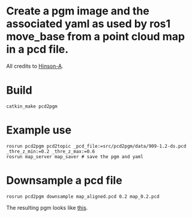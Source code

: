 # Create a pgm image and the associated yaml as used by ros1 move_base from a point cloud map in a pcd file.
All credits to [Hinson-A](https://github.com/Hinson-A/pcd2pgm_package).


# Build
```
catkin_make pcd2pgm
```

# Example use
```
rosrun pcd2pgm pcd2topic _pcd_file:=src/pcd2pgm/data/909-1.2-ds.pcd _thre_z_min:=0.2 _thre_z_max:=0.6
rosrun map_server map_saver # save the pgm and yaml

```

# Downsample a pcd file
```
rosrun pcd2pgm downsample map_aligned.pcd 0.2 map_0.2.pcd
```

The resulting pgm looks like [this](./data/map.pgm).


